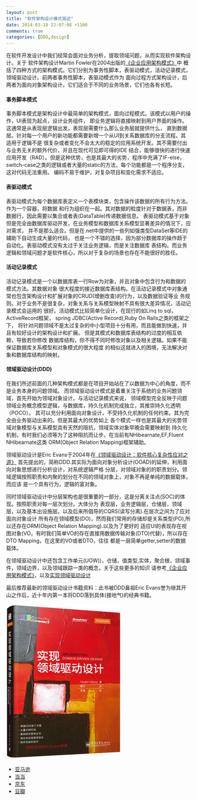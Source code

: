 ```yaml
---
layout: post
title: "软件架构设计模式简述"
date: 2014-03-18 22:07:08 +1100
comments: true
categories: [DDD,design]
---
```

在软件开发设计中我们经常会面对业务分析，提取领域问题，从而实现软件架构设计。关于
软件架构设计Martin Fowler在2004出版的[《企业应用架构模式》](http://book.douban.com/subject/4826290/)中
概括了四种方式的架构模式。它们分别为事务性脚本，表驱动模式，活动记录模式，领域驱动设计。前两者事务性脚本，表驱动模式作为
面向过程方式架构设计，后两者为面向对象架构设计。它们适合于不同的业务场景，它们也各有长短。

#### 事务脚本模式
事务脚本模式是架构设计中最简单的架构模式，面向过程模式。该模式以用户的操作，UI表现为起点，设计业务组件，
即业务逻辑将直接映射到用户界面的操作。这通常是从表现层逻辑出发，表现层需要什么那么业务层就提供什么，
直到数据层。针对每一个用户的新功能都需要新增一个从UI到关系数据库的分支流程。其适用于逻辑不是
很复杂或者变化不会太大的稳定的应用系统开发。其不需要付出与业务无关的额外代价，并且在现代可见即可得的IDE
结合，能够很快的进行快速应用开发（RAD）。但是这种优势，也是其最大的劣势，程序中充满了IF-else，
switch-case之类的逻辑或者大量的static的方法，每个功能都是一个程序分支，这对代码无法重用。
编码不易于维护，对复杂项目和变化需求不适应。

#### 表驱动模式
表驱动模式为每个数据库表定义一个表模块类，包含操作该数据的所有行为方法。作为一个容器，将数据
和行为组织在一起。其对数据的粒度针对于数据表，而非数据行，因此需要以集合或者表(DataTable)传递数据信息。
表驱动模式基于对象但是完全由数据库驱动开发，在业务模型和数据库关系模型显著差异的情况下，应对需求，
并不是那么适合。但是在.net中提供的一些列如强类型DataSet等IDE的辅助下自动生成大量的代码，
也是一个不错的选择，因为部分数据库的操作趋于自动化。表驱动模式没有太过于关注业务逻辑，而是关注数据库
表结构。而业务逻辑和领域问题才是软件核心，所以对于复杂的场景也存在不能很好的胜任。

#### 活动记录模式
活动记录模式是一个以数据库表一行Row为对象，并且对象中包含行为和数据的模式方法。其数据对象
很大程度的接近数据库表结构。在活动记录模式中对象通常也包含架构设计和扩展对象的CRUD(增删改查)的行为，以及数据验证等业
务规则。对于业务不是很复杂，对象关系与关系模型映射不具有很大差异情况，活动记录模式会运用的
很好。活动模式比较简单化设计，在现行的如Linq to sql，ActiveRecord框架，
spring JDBC(Active Record),Ruby On Rails之类的框架之下，
将针对问题领域不是太过复杂的中小型项目十分有用，而且能做到快速，并且有较好设计的架构设计和扩展。
但是其模式和数据库表结构的过度的相互依赖，导致若你修改
数据库结构，你不得不同时修改对象以及相关逻辑。如果不能保证数据库关系模型和对象模式的很大程度
的相似这就进入的困境，无法解决对象和数据库结构的映射。

#### 领域驱动设计(DDD)
在我们所述前面的几种架构模式都是在项目开始站在了以数据为中心的角度，而不是业务本身的问题领域。
而领域驱动设计模式是着重关注于系统的业务问题领域，首先开始为领域对象设计。与活动记录模式来说，
领域模型完全反映于问题领域业务概念模型逻辑，与数据库，持久化机制完成独立，其推崇持久化透明（POCO）。
其可以充分利用面向对象设计，不受持久化机制的任何约束。其为完全由业务驱动出来的。但是其最大的优势如上
各个模式一样也是其最大的劣势领域对象模型与关系模型具有天然的阻抗，领域实体对象早晚会需要映射到
持久化机制，有时我们必须等为了这种阻抗而让步。在当前有NHibearnate,EF,Fluent NHibearnate这类
ORM(Object Relation Mapping)框架辅助。

领域驱动设计是Eric Evans于2004年在[《领域驱动设计：软件核心复杂性应对之道》](http://book.douban.com/subject/5344973/)
首先提出的，简称DDD.其实际为面向对象分析设计(OOAD)的延伸，利用面向对象思想进行分析设计，对系统逻辑严格
分层，对领域对象的的职责划分。领域逻辑按照职责和内聚的划分在不同的领域对象上，对象不再是单纯的数据载体，而应该
是一个具有行为，逻辑的富对象。

同时领域驱动设计中分层架构也是很重要的一部分，这是分离关注点(SOC)的体现。按照职责对每一层次划分。大体分为
表现层，业务逻辑层，仓储层，领域层，以及基本出设施层。以及后来所倡导的CQRS(读写分离).在层次之间为了应对面向对象设计
所有存在领域模型(DO)，然而我们常用的存储却是关系类型(PO),所以还存在ORM(Object Relation Mapping).以及为了更好的
适应UI的表现存在视图对象(VO，有时我们简单VO的存在直接用数据传输对象(DTO)代替)，所以存在DTO Mapping，在这里的VO或者DTO，往往
都是一层简单getter,setter的数据载体。

在领域驱动设计中还包含工作单元(UOW))，仓储，值类型,实体，聚合根，领域事件，领域边界，以及领域跟踪一类的概念，关于这些更多的知识
请参考[《企业应用架构模式》](http://book.douban.com/subject/4826290/)，以及[实现领域驱动设计](http://book.douban.com/subject/25844633/)

最后推荐最新的领域驱动设计书籍资料：此书被DDD鼻祖Eric Evans誉为继其开山之作后，近十年内第一本将DDD落到具体(接地气)的经典书籍。

![实现领域驱动设计](/images/blog_img/implement-ddd.jpg)

*  [亚马逊](http://www.amazon.cn/%E5%AE%9E%E7%8E%B0%E9%A2%86%E5%9F%9F%E9%A9%B1%E5%8A%A8%E8%AE%BE%E8%AE%A1-%E6%B2%83%E6%81%A9%E2%80%A2%E5%BC%97%E5%86%9C/dp/B00IYTVWA6/ref=sr_1_1?s=books&ie=UTF8&qid=1395749901&sr=1-1)
*  [当当](http://product.dangdang.com/23439300.html#ddclick?act=click&pos=23439300_0_1_p&cat=01.00.00.00.00.00&key=%CE%D6%B6%F7.%B8%A5%C5%A9&qinfo=&pinfo=1_1_72&minfo=&ninfo=&custid=&permid=20140309205553118327545287259908607&ref=http%3A%2F%2Fproduct.dangdang.com%2F23439300.html&rcount=&type=&t=1395231961000)
*  [京东](http://item.jd.com/1100303441.html)
*  [豆瓣](http://book.douban.com/subject/25844633/)
